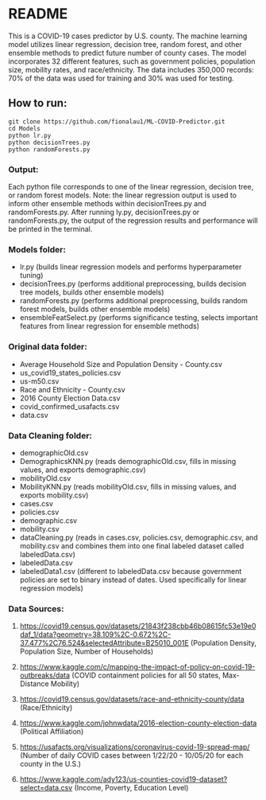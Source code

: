 # README

This is a COVID-19 cases predictor by U.S. county. The machine learning model utilizes linear regression, decision tree, random forest, and 
other ensemble methods to predict future number of county cases. The model incorporates 32 different features, such as government policies, 
population size, mobility rates, and race/ethnicity. The data includes 350,000 records: 70% of the data was used for training and 30% was 
used for testing.

## How to run: 

````
git clone https://github.com/fionalau1/ML-COVID-Predictor.git
cd Models
python lr.py
python decisionTrees.py 
python randomForests.py
````

### Output:
Each python file corresponds to one of the linear regression, decision tree, or random forest models. Note: the linear regression output is 
used to inform other ensemble methods within decisionTrees.py and randomForests.py.
After running ly.py, decisionTrees.py or randomForests.py, the output of the regression results and performance will be printed in the terminal. 


### Models folder:
- lr.py (builds linear regression models and performs hyperparameter tuning) 
- decisionTrees.py (performs additional preprocessing, builds decision tree models, builds other ensemble models)
- randomForests.py (performs additional preprocessing,  builds random forest models, builds other ensemble models)
- ensembleFeatSelect.py (performs significance testing, selects important features from linear regression for ensemble methods)

### Original data folder:
- Average Household Size and Population Density - County.csv
- us_covid19_states_policies.csv
- us-m50.csv
- Race and Ethnicity - County.csv
- 2016 County Election Data.csv
- covid_confirmed_usafacts.csv
- data.csv

### Data Cleaning folder:
- demographicOld.csv
- DemographicsKNN.py (reads demographicOld.csv, fills in missing values, and exports demographic.csv)
- mobilityOld.csv
- MobilityKNN.py (reads mobilityOld.csv, fills in missing values, and exports mobility.csv)
- cases.csv
- policies.csv
- demographic.csv
- mobility.csv
- dataCleaning.py (reads in cases.csv, policies.csv, demographic.csv, and mobility.csv and combines them into one final labeled dataset called labeledData.csv)
- labeledData.csv
- labeledData1.csv (different to labeledData.csv because government policies are set to binary instead of dates. Used specifically for linear regression models)

### Data Sources:
1) https://covid19.census.gov/datasets/21843f238cbb46b08615fc53e19e0daf_1/data?geometry=38.109%2C-0.672%2C-37.477%2C76.524&selectedAttribute=B25010_001E
(Population Density, Population Size, Number of Households) 

2) https://www.kaggle.com/c/mapping-the-impact-of-policy-on-covid-19-outbreaks/data
(COVID containment policies for all 50 states, Max-Distance Mobility)

3) https://covid19.census.gov/datasets/race-and-ethnicity-county/data
(Race/Ethnicity)

4) https://www.kaggle.com/johnwdata/2016-election-county-election-data
(Political Affiliation)

5) https://usafacts.org/visualizations/coronavirus-covid-19-spread-map/
(Number of daily COVID cases between 1/22/20 - 10/05/20 for each county in the U.S.)

6) https://www.kaggle.com/ady123/us-counties-covid19-dataset?select=data.csv
(Income, Poverty, Education Level)
